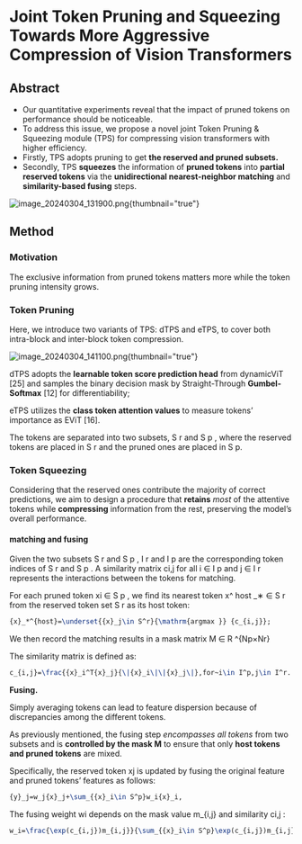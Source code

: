 # Joint Token Pruning and Squeezing Towards More Aggressive Compression of Vision Transformers

## Abstract

- Our
  quantitative experiments reveal that the impact of pruned
  tokens on performance should be noticeable.
-  To address
   this issue, we propose a novel joint Token Pruning &
   Squeezing module (TPS) for compressing vision transformers with higher efficiency.
  -  Firstly, TPS adopts pruning to get
     **the reserved and pruned subsets.** 
  - Secondly, TPS **squeezes**
     the information of **pruned tokens** into **partial reserved tokens** via the **unidirectional nearest-neighbor matching** and
     **similarity-based fusing** steps.

![image_20240304_131900.png](image_20240304_131900.png){thumbnail="true"}

## Method
### Motivation
The exclusive information from pruned tokens matters more
while the token pruning intensity grows.



###  Token Pruning
Here, we introduce two variants
of TPS: dTPS and eTPS, to cover both intra-block and inter-block token compression.

![image_20240304_141100.png](image_20240304_141100.png){thumbnail="true"}

dTPS adopts the **learnable token
score prediction head** from dynamicViT [25] and samples
the binary decision mask by Straight-Through **Gumbel-Softmax** [12] for differentiability; 

eTPS utilizes the **class
token attention values** to measure tokens’ importance as
EViT [16]. 

The
tokens are separated into two subsets, S
r
and S
p
, where the
reserved tokens are placed in S
r
and the pruned ones are
placed in S
p.

### Token Squeezing

Considering that the reserved
ones contribute the majority of correct predictions, we aim
to design a procedure that **retains** _most_ of the attentive tokens while **compressing** information from the rest, preserving
the model’s overall performance.

#### matching and fusing
Given the two subsets S
r
and S
p
, I
r
and
I
p
are the corresponding token indices of S
r
and S
p
. A
similarity matrix ci,j for all i ∈ I
p
and j ∈ I
r
represents
the interactions between the tokens for matching.

For each
pruned token xi ∈ S
p
, we find its nearest token x^
host
_∗ ∈ S
r
from the reserved token set S
r
as its host token:

```tex
{x}_*^{host}=\underset{{x}_j\in S^r}{\mathrm{argmax }} {c_{i,j}};
```

We then record the matching results in a mask matrix
M ∈ R ^{Np×Nr}

The similarity matrix is defined as:
```tex
c_{i,j}=\frac{{x}_i^T{x}_j}{\|{x}_i\|\|{x}_j\|},for~i\in I^p,j\in I^r.
```

**Fusing.**

Simply averaging tokens can lead to feature
dispersion because of discrepancies among the different
tokens.

As previously
mentioned, the fusing step _encompasses all tokens_ from two
subsets and is **controlled by the mask M** to ensure that only
**host tokens and pruned tokens** are mixed. 


Specifically, the reserved token xj is updated by fusing
the original feature and pruned tokens’ features as follows:
```tex
{y}_j=w_j{x}_j+\sum_{{x}_i\in S^p}w_i{x}_i,
```

The fusing weight wi depends on the mask value m_{i,j}
and similarity ci,j :
```tex
w_i=\frac{\exp(c_{i,j})m_{i,j}}{\sum_{{x}_i\in S^p}\exp(c_{i,j})m_{i,j}+\mathrm{e}}
```






